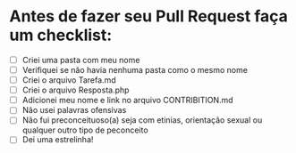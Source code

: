 # Antes de fazer seu Pull Request faça um checklist:

- [ ] Criei uma pasta com meu nome  
- [ ] Verifiquei se não havia nenhuma pasta como o mesmo nome  
- [ ] Criei o arquivo Tarefa.md  
- [ ] Criei o arquivo Resposta.php  
- [ ] Adicionei meu nome e link no arquivo CONTRIBITION.md  
- [ ] Não usei palavras ofensivas  
- [ ] Não fui preconceituoso(a) seja com etinias, orientação sexual ou qualquer outro tipo de peconceito
- [ ] Dei uma estrelinha!
